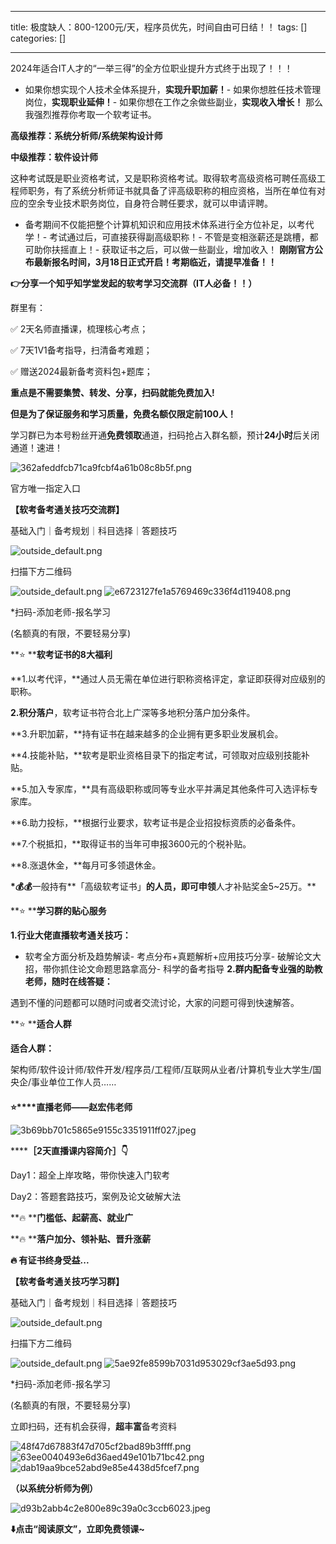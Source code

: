
--- 
title:  极度缺人：800-1200元/天，程序员优先，时间自由可日结！！ 
tags: []
categories: [] 

---
2024年适合IT人才的“一举三得”的全方位职业提升方式终于出现了！！！
- 如果你想实现个人技术全体系提升，**实现升职加薪！**- 如果你想胜任技术管理岗位，**实现职业延伸！**- 如果你想在工作之余做些副业，**实现收入增长！**
那么我强烈推荐你考取一个软考证书。

**高级推荐：系统分析师/系统架构设计师**

**中级推荐：软件设计师**

这种考试既是职业资格考试，又是职称资格考试。取得软考高级资格可聘任高级工程师职务，有了系统分析师证书就具备了评高级职称的相应资格，当所在单位有对应的空余专业技术职务岗位，自身符合聘任要求，就可以申请评聘。
- 备考期间不仅能把整个计算机知识和应用技术体系进行全方位补足，以考代学！- 考试通过后，可直接获得副高级职称！- 不管是变相涨薪还是跳槽，都可助你扶摇直上！- 获取证书之后，可以做一些副业，增加收入！
**刚刚官方公布最新报名时间，3月18日正式开启！考期临近，请提早准备！！**

**👉分享一个知乎知学堂发起的软考学习交流群（IT人必备！！）**

群里有：

✅ 2天名师直播课，梳理核心考点；

✅ 7天1V1备考指导，扫清备考难题；

✅ 赠送2024最新备考资料包+题库；

**重点是不需要集赞、转发、分享，扫码就能****免费****加入!**

**但是为了保证服务和学习质量，免费名额仅限定前100人！**

学习群已为本号粉丝开通**免费领取**通道，扫码抢占入群名额，预计**24小时**后关闭通道！速进！

<img src="https://img-blog.csdnimg.cn/img_convert/362afeddfcb71ca9fcbf4a61b08c8b5f.png" alt="362afeddfcb71ca9fcbf4a61b08c8b5f.png">

官方唯一指定入口

**【软考备考通关技巧交流群】**

基础入门｜备考规划｜科目选择｜答题技巧

<img src="https://csdnimg.cn/release/phoenix/outside_default.png" alt="outside_default.png">

扫描下方二维码

<img src="https://csdnimg.cn/release/phoenix/outside_default.png" alt="outside_default.png">

<img src="https://img-blog.csdnimg.cn/img_convert/e6723127fe1a5769469c336f4d119408.png" alt="e6723127fe1a5769469c336f4d119408.png">

*扫码-添加老师-报名学习

(名额真的有限，不要轻易分享)

**⭐️ ****软考证书的8大福利**

**1.以考代评，**通过人员无需在单位进行职称资格评定，拿证即获得对应级别的职称。

**2.积分落户**，软考证书符合北上广深等多地积分落户加分条件。

**3.升职加薪，**持有证书在越来越多的企业拥有更多职业发展机会。

**4.技能补贴，**软考是职业资格目录下的指定考试，可领取对应级别技能补贴。

**5.加入专家库，**具有高级职称或同等专业水平并满足其他条件可入选评标专家库。

**6.助力投标，**根据行业要求，软考证书是企业招投标资质的必备条件。

**7.个税抵扣，**取得证书的当年可申报3600元的个税补贴。

**8.涨退休金，**每月可多领退休金。

**<strong>*💰<strong>💰**</strong></strong>一般持有**「高级软考证书」**的人员，即可申领**人才补贴奖金5~25万。**

**⭐️ ****学习群的贴心服务**

**1.行业大佬直播软考通关技巧：**
- 软考全方面分析及趋势解读- 考点分布+真题解析+应用技巧分享- 破解论文大招，带你抓住论文命题思路拿高分- 科学的备考指导
**2.群内配备专业强的助教老师，随时在线答疑：**

遇到不懂的问题都可以随时问或者交流讨论，大家的问题可得到快速解答。

**⭐️ ****适合人群**

**适合人群：**

架构师/软件设计师/软件开发/程序员/工程师/互联网从业者/计算机专业大学生/国央企/事业单位工作人员……

#### 

**⭐️****直播老师——赵宏伟老师**

<img src="https://img-blog.csdnimg.cn/img_convert/3b69bb701c5865e9155c3351911ff027.jpeg" alt="3b69bb701c5865e9155c3351911ff027.jpeg">

******［2天直播课内容简介］👇**

Day1：超全上岸攻略，带你快速入门软考

Day2：答题套路技巧，案例及论文破解大法

**🔥 ****门槛低、起薪高、就业广**

**🔥 ****落户加分、领补贴、晋升涨薪**

**🔥 有证书终身受益...**

**【软考备考通关技巧学习群】**

基础入门｜备考规划｜科目选择｜答题技巧

<img src="https://csdnimg.cn/release/phoenix/outside_default.png" alt="outside_default.png">

扫描下方二维码

<img src="https://csdnimg.cn/release/phoenix/outside_default.png" alt="outside_default.png">

<img src="https://img-blog.csdnimg.cn/img_convert/5ae92fe8599b7031d953029cf3ae5d93.png" alt="5ae92fe8599b7031d953029cf3ae5d93.png">

*扫码-添加老师-报名学习

(名额真的有限，不要轻易分享)

立即扫码，还有机会获得，**超丰富**备考资料

<img src="https://img-blog.csdnimg.cn/img_convert/48f47d67883f47d705cf2bad89b3ffff.png" alt="48f47d67883f47d705cf2bad89b3ffff.png"><img src="https://img-blog.csdnimg.cn/img_convert/63ee0040493e6d36aed49e101b71bc42.png" alt="63ee0040493e6d36aed49e101b71bc42.png"><img src="https://img-blog.csdnimg.cn/img_convert/dab19aa9bce52abd9e85e4438d5fcef7.png" alt="dab19aa9bce52abd9e85e4438d5fcef7.png">

**（以系统分析师为例）**

<img src="https://img-blog.csdnimg.cn/img_convert/d93b2abb4c2e800e89c39a0c3ccb6023.jpeg" alt="d93b2abb4c2e800e89c39a0c3ccb6023.jpeg">

**⬇️点击“阅读原文”，立即免费领课~**
